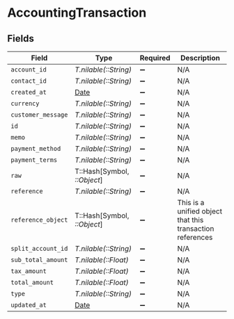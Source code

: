 # AccountingTransaction


## Fields

| Field                                                                | Type                                                                 | Required                                                             | Description                                                          |
| -------------------------------------------------------------------- | -------------------------------------------------------------------- | -------------------------------------------------------------------- | -------------------------------------------------------------------- |
| `account_id`                                                         | *T.nilable(::String)*                                                | :heavy_minus_sign:                                                   | N/A                                                                  |
| `contact_id`                                                         | *T.nilable(::String)*                                                | :heavy_minus_sign:                                                   | N/A                                                                  |
| `created_at`                                                         | [Date](https://ruby-doc.org/stdlib-2.6.1/libdoc/date/rdoc/Date.html) | :heavy_minus_sign:                                                   | N/A                                                                  |
| `currency`                                                           | *T.nilable(::String)*                                                | :heavy_minus_sign:                                                   | N/A                                                                  |
| `customer_message`                                                   | *T.nilable(::String)*                                                | :heavy_minus_sign:                                                   | N/A                                                                  |
| `id`                                                                 | *T.nilable(::String)*                                                | :heavy_minus_sign:                                                   | N/A                                                                  |
| `memo`                                                               | *T.nilable(::String)*                                                | :heavy_minus_sign:                                                   | N/A                                                                  |
| `payment_method`                                                     | *T.nilable(::String)*                                                | :heavy_minus_sign:                                                   | N/A                                                                  |
| `payment_terms`                                                      | *T.nilable(::String)*                                                | :heavy_minus_sign:                                                   | N/A                                                                  |
| `raw`                                                                | T::Hash[Symbol, *::Object*]                                          | :heavy_minus_sign:                                                   | N/A                                                                  |
| `reference`                                                          | *T.nilable(::String)*                                                | :heavy_minus_sign:                                                   | N/A                                                                  |
| `reference_object`                                                   | T::Hash[Symbol, *::Object*]                                          | :heavy_minus_sign:                                                   | This is a unified object that this transaction references            |
| `split_account_id`                                                   | *T.nilable(::String)*                                                | :heavy_minus_sign:                                                   | N/A                                                                  |
| `sub_total_amount`                                                   | *T.nilable(::Float)*                                                 | :heavy_minus_sign:                                                   | N/A                                                                  |
| `tax_amount`                                                         | *T.nilable(::Float)*                                                 | :heavy_minus_sign:                                                   | N/A                                                                  |
| `total_amount`                                                       | *T.nilable(::Float)*                                                 | :heavy_minus_sign:                                                   | N/A                                                                  |
| `type`                                                               | *T.nilable(::String)*                                                | :heavy_minus_sign:                                                   | N/A                                                                  |
| `updated_at`                                                         | [Date](https://ruby-doc.org/stdlib-2.6.1/libdoc/date/rdoc/Date.html) | :heavy_minus_sign:                                                   | N/A                                                                  |